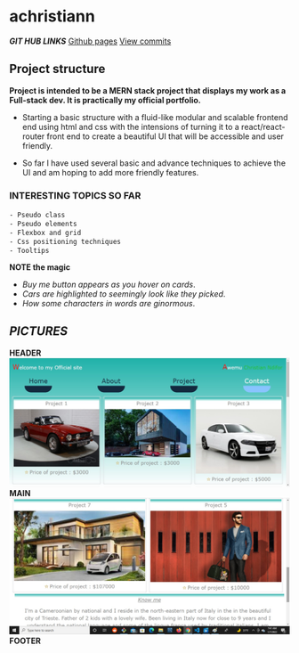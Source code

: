 # achristiann

***GIT HUB LINKS***
    [Github pages](https://tochiskool.github.io/achristiann/)
    [View commits](https://github.com/Tochiskool/achristiann)
## Project structure
**Project is intended to be a MERN stack project that displays my work as a Full-stack dev. It is practically my official portfolio.**
- Starting a basic structure with a fluid-like modular and scalable frontend end using html and css with the intensions of turning it to a react/react-router front end to create a beautiful UI that will be accessible and user friendly.
* So far I have used several basic and advance techniques to achieve the UI and am hoping to add more friendly features. 
### INTERESTING TOPICS SO FAR
    - Pseudo class
    - Pseudo elements
    - Flexbox and grid 
    - Css positioning techniques
    - Tooltips

**NOTE the magic**
* *Buy me button appears as you hover on cards*.
* *Cars are highlighted to seemingly look like they picked*.
* *How some characters in words are ginormous*.

##  ***PICTURES***

**HEADER**
![Header](images/header.jpg)
**MAIN**
![Header](images/pic2.jpg)
**FOOTER**